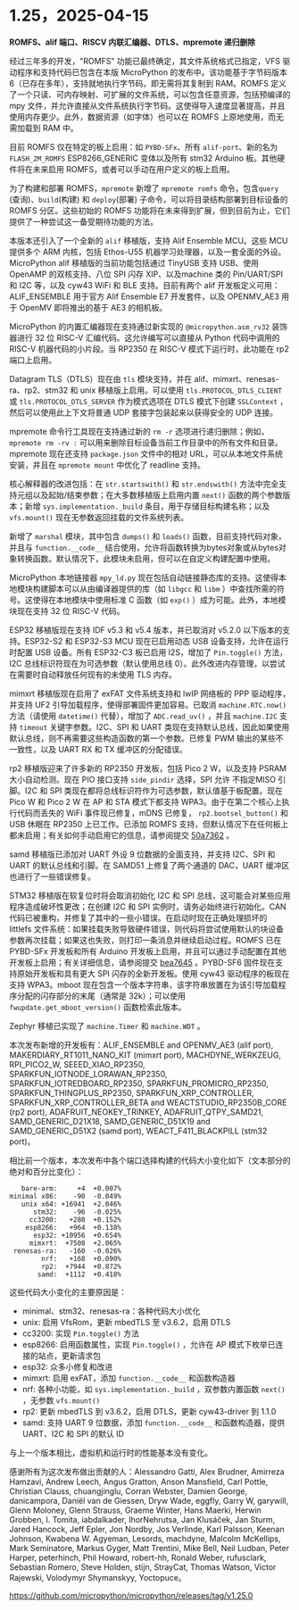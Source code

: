 # 1.25，2025-04-15

**ROMFS、alif 端口、RISCV 内联汇编器、DTLS、mpremote 递归删除**

经过三年多的开发，"ROMFS" 功能已最终确定，其文件系统格式已指定，VFS 驱动程序和支持代码已包含在本版 MicroPython 的发布中。该功能基于字节码版本 6（已存在多年），支持就地执行字节码，即无需将其复制到 RAM。ROMFS 定义了一个只读、可内存映射、可扩展的文件系统，可以包含任意资源，包括预编译的 mpy 文件，并允许直接从文件系统执行字节码。这使得导入速度显著提高，并且使用内存更少。此外，数据资源（如字体）也可以在 ROMFS 上原地使用，而无需加载到 RAM 中。

目前 ROMFS 仅在特定的板上启用：如 `PYBD-SFx`、所有 `alif-port`、新的名为 `FLASH_2M_ROMFS`  ESP8266_GENERIC 变体以及所有 stm32 Arduino 板。其他硬件将在未来启用 ROMFS，或者可以手动在用户定义的板上启用。

为了构建和部署 ROMFS，`mpremote` 新增了 `mpremote romfs` 命令，包含`query` (查询)、`build`(构建) 和 `deploy`(部署) 子命令，可以将目录结构部署到目标设备的 ROMFS 分区。这些初始的 ROMFS 功能将在未来得到扩展，但到目前为止，它们提供了一种尝试这一备受期待功能的方法。

本版本还引入了一个全新的 `alif` 移植版，支持 Alif Ensemble MCU。这些 MCU 提供多个 ARM 内核，包括 Ethos-U55 机器学习处理器，以及一套全面的外设。MicroPython alif 移植版的当前功能包括通过 TinyUSB 支持 USB、使用 OpenAMP 的双核支持、八位 SPI 闪存 XIP、以及machine 类的 Pin/UART/SPI 和 I2C 等，以及 cyw43 WiFi 和 BLE 支持。目前有两个 alif 开发板定义可用：ALIF_ENSEMBLE 用于官方 Alif Ensemble E7 开发套件，以及 OPENMV_AE3 用于 OpenMV 即将推出的基于 AE3 的相机板。

MicroPython 的内置汇编器现在支持通过新实现的 `@micropython.asm_rv32` 装饰器进行 32 位 RISC-V 汇编代码。这允许编写可以直接从 Python 代码中调用的 RISC-V 机器代码的小片段。当 RP2350 在 RISC-V 模式下运行时，此功能在 rp2 端口上启用。

Datagram TLS（DTLS）现在由 `tls` 模块支持，并在 alif、mimxrt、renesas-ra、rp2、stm32 和 unix 移植版上启用。可以使用 `tls.PROTOCOL_DTLS_CLIENT` 或 `tls.PROTOCOL_DTLS_SERVER` 作为模式选项在 DTLS 模式下创建 `SSLContext` ，然后可以使用此上下文将普通 UDP 套接字包装起来以获得安全的 UDP 连接。

mpremote 命令行工具现在支持通过新的 `rm -r` 选项进行递归删除；例如， `mpremote rm -rv :` 可以用来删除目标设备当前工作目录中的所有文件和目录。mpremote 现在还支持 `package.json` 文件中的相对 URL，可以从本地文件系统安装，并且在 `mpremote mount` 中优化了 readline 支持。

核心解释器的改进包括：在 `str.startswith()` 和 `str.endswith()` 方法中完全支持元组以及起始/结束参数；在大多数移植版上启用内置 `next()` 函数的两个参数版本；新增 `sys.implementation._build` 条目，用于存储目标构建名称；以及 `vfs.mount()` 现在无参数返回挂载的文件系统列表。

新增了 `marshal` 模块，其中包含 `dumps()` 和 `loads()` 函数，目前支持代码对象，并且与 `function.__code__` 结合使用，允许将函数转换为bytes对象或从bytes对象转换函数。默认情况下，此模块未启用，但可以在自定义构建配置中使用。

MicroPython 本地链接器 `mpy_ld.py` 现在包括自动链接静态库的支持。这使得本地模块构建脚本可以从由编译器提供的库（如 `libgcc` 和 `libm` ）中查找所需的符号。这使得在本地模块中使用标准 C 函数（如 `exp()` ）成为可能。此外，本地模块现在支持 32 位 RISC-V 代码。

ESP32 移植版现在支持 IDF v5.3 和 v5.4 版本，并已取消对 v5.2.0 以下版本的支持。ESP32-S2 和 ESP32-S3 MCU 现在已启用动态 USB 设备支持，允许在运行时配置 USB 设备。所有 ESP32-C3 板已启用 I2S，增加了 `Pin.toggle()` 方法，I2C 总线标识符现在为可选参数（默认使用总线 0）。此外改进内存管理，以尝试在需要时自动释放任何现有的未使用 TLS 内存。

mimxrt 移植版现在启用了 exFAT 文件系统支持和 lwIP 网络板的 PPP 驱动程序，并支持 UF2 引导加载程序，使得部署固件更加容易。已取消 `machine.RTC.now()` 方法（请使用 `datetime()` 代替），增加了 `ADC.read_uv()` ，并且 `machine.I2C` 支持 `timeout` 关键字参数。I2C、SPI 和 UART 类现在支持默认总线，因此如果使用默认总线，则不再需要这些构造函数的第一个参数。已修复 PWM 输出的某些不一致性，以及 UART RX 和 TX 缓冲区的分配错误。

rp2 移植版迎来了许多新的 RP2350 开发板，包括 Pico 2 W，以及支持 PSRAM 大小自动检测。现在 PIO 接口支持 `side_pindir` 选择，SPI 允许 不指定MISO 引脚。I2C 和 SPI 类现在都将总线标识符作为可选参数，默认值基于板配置。现在 Pico W 和 Pico 2 W 在 AP 和 STA 模式下都支持 WPA3。由于在第二个核心上执行代码而丢失的 WiFi 事件现已修复，mDNS 已修复， `rp2.bootsel_button()` 和 USB 休眠在 RP2350 上已工作。已添加 ROMFS 支持，但默认情况下在任何板上都未启用；有关如何手动启用它的信息，请参阅提交 [50a7362](https://github.com/micropython/micropython/commit/50a7362b3eff211a5051eeaecc88bdde045c90d1) 。

samd 移植版已添加对 UART 外设 9 位数据的全面支持，并支持 I2C、SPI 和 UART 的默认总线和引脚。在 SAMD51 上修复了两个通道的 DAC，UART 缓冲区也进行了一些错误修复。

STM32 移植版在软复位时将会取消初始化 I2C 和 SPI 总线，这可能会对某些应用程序造成破坏性更改；在创建 I2C 和 SPI 实例时，请务必始终进行初始化。CAN 代码已被重构，并修复了其中的一些小错误。在启动时现在正确处理损坏的 littlefs 文件系统：如果挂载失败导致硬件错误，则代码将尝试使用默认的块设备参数再次挂载；如果这也失败，则打印一条消息并继续启动过程。ROMFS 已在 PYBD-SFx 开发板和所有 Arduino 开发板上启用，并且可以通过手动配置在其他开发板上启用；有关详细信息，请参阅提交 [bea7645](https://github.com/micropython/micropython/commit/bea7645b2e55881c4f42e6cfbe2a6433c5986794) 。PYBD-SF6 固件现在支持原始开发板和具有更大 SPI 闪存的全新开发板。使用 cyw43 驱动程序的板现在支持 WPA3。mboot 现在包含一个版本字符串，该字符串放置在为该引导加载程序分配的闪存部分的末尾（通常是 32k）；可以使用 `fwupdate.get_mboot_version()` 函数检索此版本。

Zephyr 移植已实现了 `machine.Timer` 和 `machine.WDT` 。

本次发布新增的开发板有：ALIF_ENSEMBLE and OPENMV_AE3 (alif port), MAKERDIARY_RT1011_NANO_KIT (mimxrt port), MACHDYNE_WERKZEUG, RPI_PICO2_W, SEEED_XIAO_RP2350, SPARKFUN_IOTNODE_LORAWAN_RP2350, SPARKFUN_IOTREDBOARD_RP2350, SPARKFUN_PROMICRO_RP2350, SPARKFUN_THINGPLUS_RP2350, SPARKFUN_XRP_CONTROLLER, SPARKFUN_XRP_CONTROLLER_BETA and WEACTSTUDIO_RP2350B_CORE (rp2 port), ADAFRUIT_NEOKEY_TRINKEY, ADAFRUIT_QTPY_SAMD21, SAMD_GENERIC_D21X18, SAMD_GENERIC_D51X19 and SAMD_GENERIC_D51X2 (samd port), WEACT_F411_BLACKPILL (stm32 port)。

相比前一个版本，本次发布中各个端口选择构建的代码大小变化如下（文本部分的绝对和百分比变化）：

```
   bare-arm:     +4  +0.007%
minimal x86:    -90  -0.049%
   unix x64: +16941  +2.046%
      stm32:    -96  -0.025%
     cc3200:   +280  +0.152%
    esp8266:   +964  +0.138%
      esp32: +10956  +0.654%
     mimxrt:  +7508  +2.065%
 renesas-ra:   -160  -0.026%
        nrf:   +168  +0.090%
        rp2:  +7944  +0.872%
       samd:  +1112  +0.418%
```

这些代码大小变化的主要原因是：

* minimal、stm32、renesas-ra：各种代码大小优化
* unix: 启用 VfsRom，更新 mbedTLS 至 v3.6.2，启用 DTLS
* cc3200: 实现 `Pin.toggle()` 方法
* esp8266: 启用函数属性，实现 `Pin.toggle()` ，允许在 AP 模式下枚举已连接的站点，更新请求包
* esp32: 众多小修复和改进
* mimxrt: 启用 exFAT，添加 `function.__code__` 和函数构造器
* nrf: 各种小功能，如 `sys.implementation._build` ，双参数内置函数 `next()` ，无参数 `vfs.mount()`
* rp2: 更新 mbedTLS 到 v3.6.2，启用 DTLS，更新 cyw43-driver 到 1.1.0
* samd: 支持 UART 9 位数据，添加 `function.__code__` 和函数构造器，提供 UART、I2C 和 SPI 的默认 ID

与上一个版本相比，虚拟机和运行时的性能基本没有变化。

感谢所有为这次发布做出贡献的人：Alessandro Gatti, Alex Brudner, Amirreza Hamzavi, Andrew Leech, Angus Gratton, Anson Mansfield, Carl Pottle, Christian Clauss, chuangjinglu, Corran Webster, Damien George, danicampora, Daniël van de Giessen, Dryw Wade, eggfly, Garry W, garywill, Glenn Moloney, Glenn Strauss, Graeme Winter, Hans Maerki, Herwin Grobben, I. Tomita, iabdalkader, IhorNehrutsa, Jan Klusáček, Jan Sturm, Jared Hancock, Jeff Epler, Jon Nordby, Jos Verlinde, Karl Palsson, Keenan Johnson, Kwabena W. Agyeman, Lesords, machdyne, Malcolm McKellips, Mark Seminatore, Markus Gyger, Matt Trentini, Mike Bell, Neil Ludban, Peter Harper, peterhinch, Phil Howard, robert-hh, Ronald Weber, rufusclark, Sebastian Romero, Steve Holden, stijn, StrayCat, Thomas Watson, Victor Rajewski, Volodymyr Shymanskyy, Yoctopuce。

https://github.com/micropython/micropython/releases/tag/v1.25.0
